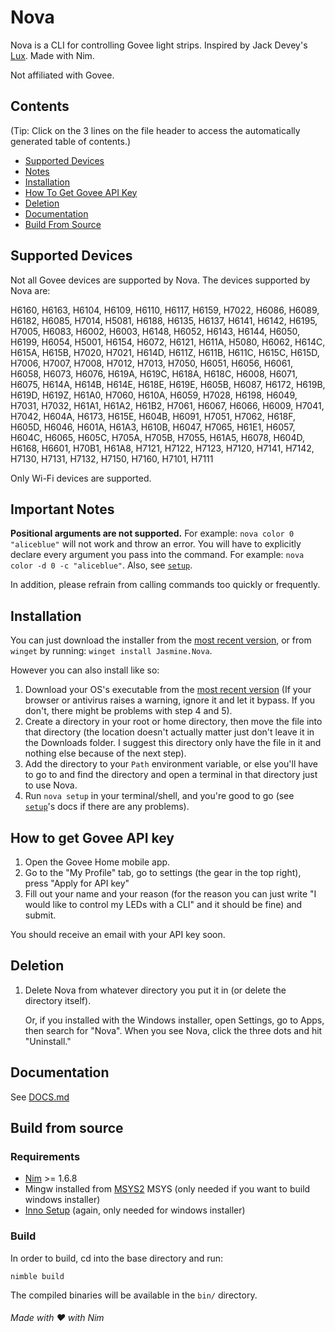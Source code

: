 # Nova

Nova is a CLI for controlling Govee light strips. Inspired by Jack Devey's [Lux](https://github.com/jackdevey/Lux).
Made with Nim.

Not affiliated with Govee.

## Contents

(Tip: Click on the 3 lines on the file header to access the automatically generated table of contents.)

- [Supported Devices](#supported-devices)
- [Notes](#important-notes)
- [Installation](#installation)
- [How To Get Govee API Key](#how-to-get-govee-api-key)
- [Deletion](#deletion)
- [Documentation](#documentation)
- [Build From Source](#build-from-source)

## Supported Devices

Not all Govee devices are supported by Nova. The devices supported by Nova are:

H6160, H6163, H6104, H6109, H6110, H6117, H6159, H7022, H6086,
H6089, H6182, H6085, H7014, H5081, H6188, H6135, H6137, H6141,
H6142, H6195, H7005, H6083, H6002, H6003, H6148, H6052, H6143,
H6144, H6050, H6199, H6054, H5001, H6154, H6072, H6121, H611A,
H5080, H6062, H614C, H615A, H615B, H7020, H7021, H614D, H611Z,
H611B, H611C, H615C, H615D, H7006, H7007, H7008, H7012, H7013,
H7050, H6051, H6056, H6061, H6058, H6073, H6076, H619A, H619C,
H618A, H618C, H6008, H6071, H6075, H614A, H614B, H614E, H618E,
H619E, H605B, H6087, H6172, H619B, H619D, H619Z, H61A0, H7060,
H610A, H6059, H7028, H6198, H6049, H7031, H7032, H61A1, H61A2,
H61B2, H7061, H6067, H6066, H6009, H7041, H7042, H604A, H6173,
H615E, H604B, H6091, H7051, H7062, H618F, H605D, H6046, H601A,
H61A3, H610B, H6047, H7065, H61E1, H6057, H604C, H6065, H605C,
H705A, H705B, H7055, H61A5, H6078, H604D, H6168, H6601, H70B1,
H61A8, H7121, H7122, H7123, H7120, H7141, H7142, H7130, H7131,
H7132, H7150, H7160, H7101, H7111

Only Wi-Fi devices are supported.

## Important Notes

**Positional arguments are not supported.** For example: `nova color 0 "aliceblue"` will not work and throw an error. You will have to explicitly declare every argument you pass into the command. For example: `nova color -d 0 -c "aliceblue"`. Also, see [`setup`](DOCS.md#setup).

In addition, please refrain from calling commands too quickly or frequently.

## Installation

You can just download the installer from the [most recent version](https://github.com/nonimportant/nova/releases/latest), or from `winget` by running:
```winget install Jasmine.Nova```.

However you can also install like so:

1. Download your OS's executable from the [most recent version](https://github.com/nonimportant/nova/releases/latest) (If your browser or antivirus raises a warning, ignore it and let it bypass. If you don't, there might be problems with step 4 and 5).
2. Create a directory in your root or home directory, then move the file into that directory (the location doesn't actually matter just don't leave it in the Downloads folder. I suggest this directory only have the file in it and nothing else because of the next step).
3. Add the directory to your `Path` environment variable, or else you'll have to go to and find the directory and open a terminal in that directory just to use Nova.
4. Run `nova setup` in your terminal/shell, and you're good to go (see [`setup`](https://github.com/nonimportant/nova/blob/main/README.md#setup)'s docs if there are any problems).

## How to get Govee API key

1. Open the Govee Home mobile app.
2. Go to the "My Profile" tab, go to settings (the gear in the top right), press "Apply for API key"
3. Fill out your name and your reason (for the reason you can just write "I would like to control my LEDs with a CLI" and it should be fine) and submit.

You should receive an email with your API key soon.

## Deletion

1. Delete Nova from whatever directory you put it in (or delete the directory itself).

   Or, if you installed with the Windows installer, open Settings, go to Apps, then search for "Nova". When you see Nova, click the three dots and hit "Uninstall."

## Documentation

See [DOCS.md](DOCS.md)

## Build from source

### Requirements

- [Nim](https://nim-lang.org) >= 1.6.8
- Mingw installed from [MSYS2](https://www.msys2.org) MSYS (only needed if you want to build windows installer)
- [Inno Setup](https://jrsoftware.org/isdl.php#stable) (again, only needed for windows installer)

### Build

In order to build, cd into the base directory and run:

```shell
nimble build
```

The compiled binaries will be available in the `bin/` directory.

###### Made with ❤️ with Nim
